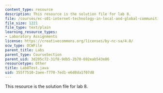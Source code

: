 ```yaml
---
content_type: resource
description: This resource is the solution file for lab 8.
file: /courses/ec-s01-internet-technology-in-local-and-global-communities-spring-2005-summer-2005/355f75102aeef7707ed1e6d8da1f07d8_Lab8Test.java
file_size: 1221
file_type: text/plain
learning_resource_types:
- Laboratory Assignments
license: https://creativecommons.org/licenses/by-nc-sa/4.0/
ocw_type: OCWFile
parent_title: Labs
parent_type: CourseSection
parent_uid: 3d205c72-31f8-9db5-2b70-692eab543e86
resourcetype: Other
title: Lab8Test.java
uid: 355f7510-2aee-f770-7ed1-e6d8da1f07d8
---
```

This resource is the solution file for lab 8.